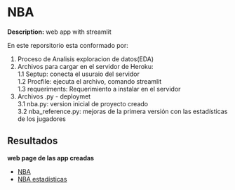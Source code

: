 # NBA

**Description:** web app with streamlit

En este reporsitorio esta conformado por:

1. Proceso de Analisis exploracion de datos(EDA)    
1. Archivos para cargar en el servidor de Heroku:  
1.1 Septup: conecta el usuraio del servidor  
1.2 Procfile: ejecuta el archivo,  comando streamlit  
1.3 requeriments: Requerimiento a instalar en el servidor  
3. Archivos .py - deploymet  
3.1 nba.py: version inicial de proyecto creado  
3.2 nba_reference.py: mejoras de la primera versión con las estadísticas de los jugadores  

## Resultados
**web page de las app creadas**
- [NBA](https://nba-apy.herokuapp.com/)  
- [NBA estadísticas](https://nba-references.herokuapp.com/)
